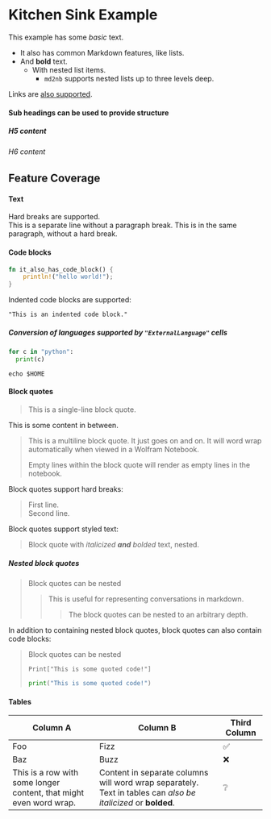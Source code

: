# Kitchen Sink Example

This example has some *basic* text.

* It also has common Markdown features, like lists.
* And **bold** text.
  - With nested list items.
    * `md2nb` supports nested lists up to three levels deep.

Links are [also supported](https://example.org).

#### Sub headings can be used to provide structure

##### H5 content

###### H6 content

## Feature Coverage

#### Text

Hard breaks are supported. \
This is a separate line without a paragraph break.
This is in the same paragraph, without a hard break.

#### Code blocks

```rust
fn it_also_has_code_block() {
    println!("hello world!");
}
```

Indented code blocks are supported:

    "This is an indented code block."

##### Conversion of languages supported by `"ExternalLanguage"` cells

```python
for c in "python":
  print(c)
```

```shell
echo $HOME
```

#### Block quotes

> This is a single-line block quote.

This is some content in between.

> This is a multiline block quote.
> It just goes on and on. It will word wrap automatically when viewed in a Wolfram
> Notebook.
>
> Empty lines within the block quote will render as empty lines in the notebook.

Block quotes support hard breaks:

> First line. \
> Second line.

Block quotes support styled text:

> Block quote with *italicized **and** bolded* text, nested.

##### Nested block quotes

> Block quotes can be nested
>
> > This is useful for representing conversations in markdown.
> >
> > > The block quotes can be nested to an arbitrary depth.

In addition to containing nested block quotes, block quotes can also contain code blocks:

> Block quotes can be nested
>
> ```wolfram
> Print["This is some quoted code!"]
> ```
>
> ```python
> print("This is some quoted code!")
> ```

#### Tables

| Column A | Column B | Third Column |
|----------|----------|--------------|
| Foo      | Fizz     | ✅           |
| Baz      | Buzz     | ❌           |
| This is a row with some longer content, that might even word wrap. | Content in separate columns will word wrap separately. Text in tables can *also be italicized* or **bolded**. | ❔ |